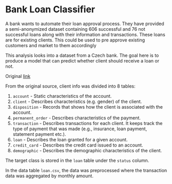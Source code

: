 # Bank Loan Classifier

A bank wants to automate their loan approval process.  They have provided a semi-anonymized dataset containing 606 successful and 76 not successful loans along with their information and transactions. These loans are for existing clients. This could be used to pre approve existing customers and market to them accordingly

This analysis looks into a dataset from a Czech bank. The goal here is to produce a model that can predict whether client should receive a loan or not.

Original [link](https://sorry.vse.cz/~berka/challenge/pkdd1999/berka.htm)

From the original source, client info was divided into 8 tables:
  1. `account` - Static characteristics of the account.
  2. `client` - Describes characteristics (e.g. gender) of the client.
  3. `disposition` - Records that shows how the client is associated with the account.
  4. `permanent_order` -  Describes characteristics of the payment.
  5. `transaction` - Describes transactions for each client. It keeps track the type of payment that was made (e.g., insurance, loan payment, statement payment etc.).
  6. `loan` - Describes the loan granted for a given account.
  7. `credit_card` - Describes the credit card issued to an account.
  8. `demographic` - Describes the demographic characteristics of the client.
  
 The target class is stored in the `loan` table under the `status` column.

In the data table `loan.csv`, the data was preprocessed where the transaction data was aggregated by monthly amount.
